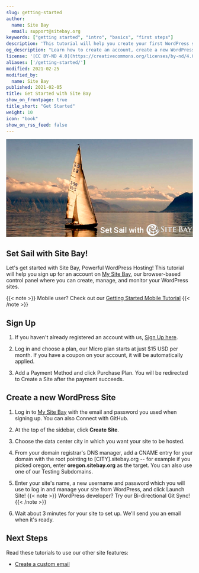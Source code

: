 ```yaml
---
slug: getting-started
author:
  name: Site Bay
  email: support@sitebay.org
keywords: ["getting started", "intro", "basics", "first steps"]
description: 'This tutorial will help you create your first WordPress site on Site Bay.'
og_description: "Learn how to create an account, create a new WordPress site, and start building it with our Getting Started tutorial."
license: '[CC BY-ND 4.0](https://creativecommons.org/licenses/by-nd/4.0)'
aliases: ['/getting-started/']
modified: 2021-02-25
modified_by:
  name: Site Bay
published: 2021-02-05
title: Get Started with Site Bay
show_on_frontpage: true
title_short: "Get Started"
weight: 10
icon: "book"
show_on_rss_feed: false
---
```


![Getting Started with Site Bay](getting-started.png "Getting Started with Site Bay")

## Set Sail with Site Bay!

Let's get started with Site Bay, Powerful WordPress Hosting! This tutorial will help you sign up for an account on [My Site Bay](https://my.sitebay.org), our browser-based control panel where you can create, manage, and monitor your WordPress sites.

{{< note >}}
Mobile user? Check out our [Getting Started Mobile Tutorial](https://my.sitebay.org/signup/)
{{< /note >}}

## Sign Up

1.  If you haven't already registered an account with us, [Sign Up here](https://my.sitebay.org/signup).

1. Log in and choose a plan, our Micro plan starts at just $15 USD per month. If you have a coupon on your account, it will be automatically applied.

1.  Add a Payment Method and click Purchase Plan. You will be redirected to Create a Site after the payment succeeds. 

## Create a new WordPress Site

1.  Log in to [My Site Bay](https://my.sitebay.org) with the email and password you used when signing up. You can also Connect with GitHub.

1.  At the top of the sidebar, click **Create Site**.

1.  Choose the data center city in which you want your site to be hosted.

1.  From your domain registrar's DNS manager, add a CNAME entry for your domain with the root pointing to [CITY].sitebay.org -- for example if you picked oregon, enter **oregon.sitebay.org** as the target. You can also use one of our Testing Subdomains.

1.  Enter your site's name, a new username and password which you will use to log in and manage your site from WordPress, and click Launch Site!
    {{< note >}}
WordPress developer? Try our Bi-directional Git Sync!
{{< /note >}}

1. Wait about 3 minutes for your site to set up. We'll send you an email when it's ready.

## Next Steps

Read these tutorials to use our other site features:

* [Create a custom email](/support/)